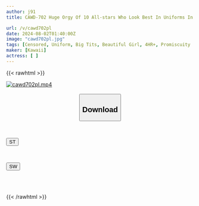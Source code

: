 ```yaml
---
author: j91
title: CAWD-702 Huge Orgy Of 10 All-stars Who Look Best In Uniforms In The AV World! Earn Youth Points By Pulling Out Your Dick! A School Trip With 3 Teams Competing! Team Healing Goddess! When It Comes To Sex, They Turn Into Sex Beasts! When They Take Off Their Clothes, They Gather Together With Fair-skinned, Beautiful, Big-breasted Girls!

url: /v/cawd702pl
date: 2024-08-02T01:40:00Z
image: "cawd702pl.jpg"
tags: [Censored, Uniform, Big Tits, Beautiful Girl, 4HR+, Promiscuity	]
maker: [Kawaii]
actress: [ ]
---
```



{{< rawhtml >}}

<div class="video" data-videoid="bGpoWzKdJbtPeDZ">
    <a href="javascript:;">
        <img src="/v/cawd702pl/cawd702pl.jpg" width="WIDTH" height="HEIGHT" alt="cawd702pl.mp4" loading="lazy">
    </a>
</div>

<script type="text/javascript" src="https://j91.asia/asset/on-demand-st.js"></script>

<br>
  <link rel="stylesheet" href="https://j91.asia/asset/bs5.css">
  
  <center>
  <button class="btn btn-primary" type="button" data-bs-toggle="collapse" data-bs-target=".multi-collapse" aria-expanded="false" aria-controls="multiCollapseExample1 multiCollapseExample2"><h2>Download</h2></button></center>
</p>
<div class="row">
  <div class="col">
    <div class="collapse multi-collapse" id="multiCollapseExample1">
      <div class="card card-body">
	      	      <br>
<div class="buttons">  
<p><a href="/v/cawd702pl/st.html" target="_blank"><button class="btn-hover color-3"><i class="fa fa-download"></i> ST</button></a></p></div>
    </div>
  </div>
</div>
  <div class="col">
    <div class="collapse multi-collapse" id="multiCollapseExample2">
      <div class="card card-body">
	      <br>
<div class="buttons">
<p><a href="/v/cawd702pl/sw.html" target="_blank"><button class="btn-hover color-2"><i class="fa fa-download"></i> SW</button></a></p></div>
<br><br>
      </div>
    </div>
  </div>
</div>

{{< /rawhtml >}}